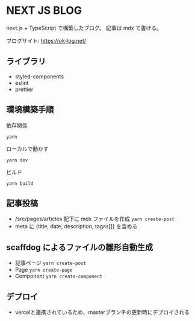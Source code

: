 # NEXT JS BLOG

next.js + TypeScript で構築したブログ。
記事は mdx で書ける。

ブログサイト: <https://ok-log.net/>

## ライブラリ

- styled-components
- eslint
- prettier

## 環境構築手順

依存関係

```依存関係
yarn
```

ローカルで動かす

```ローカルで動かす
yarn dev
```

ビルド

```ビルド
yarn build
```

## 記事投稿

- /src/pages/articles 配下に mdx ファイルを作成
`yarn create-post`
- meta に {title, date, description, tagas[]} を含める

## scaffdog によるファイルの雛形自動生成

- 記事ページ `yarn create-post`
- Page `yarn create-page`
- Component `yarn create-component`

## デプロイ

- vercelと連携されているため、masterブランチの更新時にデプロイされる
